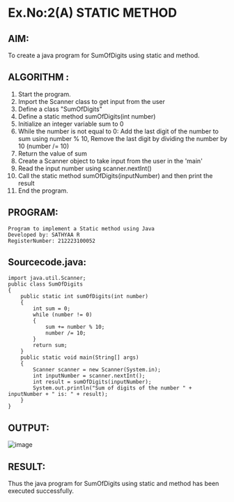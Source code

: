 # Ex.No:2(A)  STATIC METHOD

## AIM:
To create a java program for SumOfDigits using static and method.

## ALGORITHM :
1.  Start the program.
2.  Import the Scanner class to get input from the user
3.  Define a class "SumOfDigits"
4.  Define a static method sumOfDigits(int number)
5.  Initialize an integer variable sum to 0
6.  While the number is not equal to 0: Add the last digit of the number to sum using number % 10, Remove the last digit by dividing the number by 10 (number /= 10)
7.  Return the value of sum
8.  Create a Scanner object to take input from the user in the 'main'
9.  Read the input number using scanner.nextInt()
10.  Call the static method sumOfDigits(inputNumber) and then print the result
11.  End the program.


## PROGRAM:
```
Program to implement a Static method using Java
Developed by: SATHYAA R
RegisterNumber: 212223100052
```

## Sourcecode.java:

```
import java.util.Scanner;
public class SumOfDigits 
{
    public static int sumOfDigits(int number) 
    {
        int sum = 0;
        while (number != 0) 
        {
            sum += number % 10;
            number /= 10;
        }
        return sum;
    }
    public static void main(String[] args) 
    {
        Scanner scanner = new Scanner(System.in);
        int inputNumber = scanner.nextInt();
        int result = sumOfDigits(inputNumber);
        System.out.println("Sum of digits of the number " + inputNumber + " is: " + result);
    }
}
```


## OUTPUT:

![image](https://github.com/user-attachments/assets/f2f60317-e3e3-4264-a015-f18bd2cd5ed7)


## RESULT:
Thus the java program for SumOfDigits using static and method has been executed successfully.


